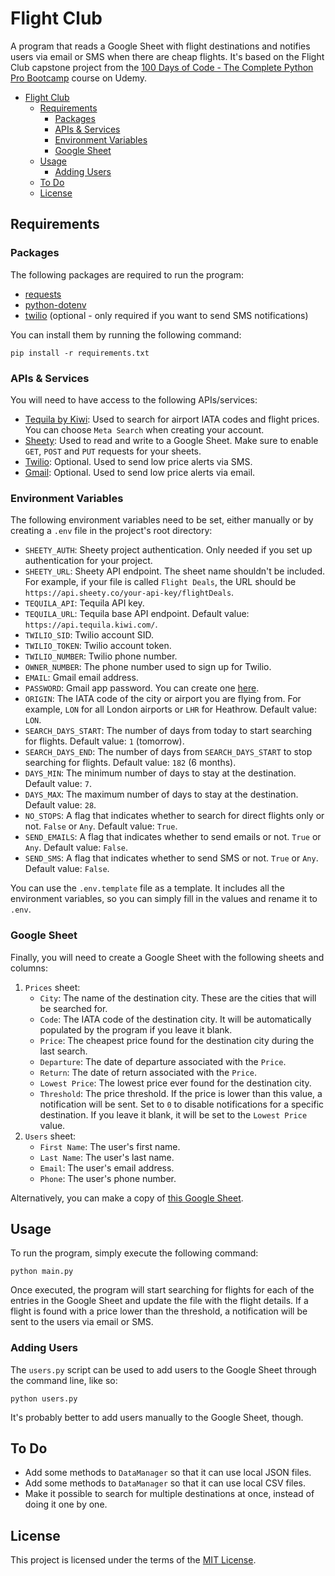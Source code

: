 # Flight Club

A program that reads a Google Sheet with flight destinations and notifies users via email or SMS when there are cheap flights. It's based on the Flight Club capstone project from the [100 Days of Code - The Complete Python Pro Bootcamp](https://www.udemy.com/course/100-days-of-code/) course on Udemy.

- [Flight Club](#flight-club)
  - [Requirements](#requirements)
    - [Packages](#packages)
    - [APIs \& Services](#apis--services)
    - [Environment Variables](#environment-variables)
    - [Google Sheet](#google-sheet)
  - [Usage](#usage)
    - [Adding Users](#adding-users)
  - [To Do](#to-do)
  - [License](#license)

## Requirements

### Packages

The following packages are required to run the program:

- [requests](https://pypi.org/project/requests/)
- [python-dotenv](https://pypi.org/project/python-dotenv/)
- [twilio](https://pypi.org/project/twilio/) (optional - only required if you want to send SMS notifications)

You can install them by running the following command:

```shell
pip install -r requirements.txt
```

### APIs & Services

You will need to have access to the following APIs/services:

- [Tequila by Kiwi](https://tequila.kiwi.com/): Used to search for airport IATA codes and flight prices. You can choose `Meta Search` when creating your account.
- [Sheety](https://sheety.co/): Used to read and write to a Google Sheet. Make sure to enable `GET`, `POST` and `PUT` requests for your sheets.
- [Twilio](https://www.twilio.com/): Optional. Used to send low price alerts via SMS.
- [Gmail](https://mail.google.com/): Optional. Used to send low price alerts via email.

### Environment Variables

The following environment variables need to be set, either manually or by creating a `.env` file in the project's root directory:

- `SHEETY_AUTH`: Sheety project authentication. Only needed if you set up authentication for your project.
- `SHEETY_URL`: Sheety API endpoint. The sheet name shouldn't be included. For example, if your file is called `Flight Deals`, the URL should be `https://api.sheety.co/your-api-key/flightDeals`.
- `TEQUILA_API`: Tequila API key.
- `TEQUILA_URL`: Tequila base API endpoint. Default value: `https://api.tequila.kiwi.com/`.
- `TWILIO_SID`: Twilio account SID.
- `TWILIO_TOKEN`: Twilio account token.
- `TWILIO_NUMBER`: Twilio phone number.
- `OWNER_NUMBER`: The phone number used to sign up for Twilio.
- `EMAIL`: Gmail email address.
- `PASSWORD`: Gmail app password. You can create one [here](https://myaccount.google.com/apppasswords).
- `ORIGIN`: The IATA code of the city or airport you are flying from. For example, `LON` for all London airports or `LHR` for Heathrow. Default value: `LON`.
- `SEARCH_DAYS_START`: The number of days from today to start searching for flights. Default value: `1` (tomorrow).
- `SEARCH_DAYS_END`: The number of days from `SEARCH_DAYS_START` to stop searching for flights. Default value: `182` (6 months).
- `DAYS_MIN`: The minimum number of days to stay at the destination. Default value: `7`.
- `DAYS_MAX`: The maximum number of days to stay at the destination. Default value: `28`.
- `NO_STOPS`: A flag that indicates whether to search for direct flights only or not. `False` or `Any`. Default value: `True`.
- `SEND_EMAILS`: A flag that indicates whether to send emails or not. `True` or `Any`. Default value: `False`.
- `SEND_SMS`: A flag that indicates whether to send SMS or not. `True` or `Any`. Default value: `False`.

You can use the `.env.template` file as a template. It includes all the environment variables, so you can simply fill in the values and rename it to `.env`.

### Google Sheet

Finally, you will need to create a Google Sheet with the following sheets and columns:

1. `Prices` sheet:
   - `City`: The name of the destination city. These are the cities that will be searched for.
   - `Code`: The IATA code of the destination city. It will be automatically populated by the program if you leave it blank.
   - `Price`: The cheapest price found for the destination city during the last search.
   - `Departure`: The date of departure associated with the `Price`.
   - `Return`: The date of return associated with the `Price`.
   - `Lowest Price`: The lowest price ever found for the destination city.
   - `Threshold`: The price threshold. If the price is lower than this value, a notification will be sent. Set to `0` to disable notifications for a specific destination. If you leave it blank, it will be set to the `Lowest Price` value.
2. `Users` sheet:
   - `First Name`: The user's first name.
   - `Last Name`: The user's last name.
   - `Email`: The user's email address.
   - `Phone`: The user's phone number.

Alternatively, you can make a copy of [this Google Sheet](https://docs.google.com/spreadsheets/d/1eZzcXpfiVEirV0ydPH-SyY9Bffyht4UfXvIXyp8BGso/).

## Usage

To run the program, simply execute the following command:

```shell
python main.py
```

Once executed, the program will start searching for flights for each of the entries in the Google Sheet and update the file with the flight details. If a flight is found with a price lower than the threshold, a notification will be sent to the users via email or SMS.

### Adding Users

The `users.py` script can be used to add users to the Google Sheet through the command line, like so:

```shell
python users.py
```

It's probably better to add users manually to the Google Sheet, though.

## To Do

- Add some methods to `DataManager` so that it can use local JSON files.
- Add some methods to `DataManager` so that it can use local CSV files.
- Make it possible to search for multiple destinations at once, instead of doing it one by one.

## License

This project is licensed under the terms of the [MIT License](https://opensource.org/licenses/MIT).
